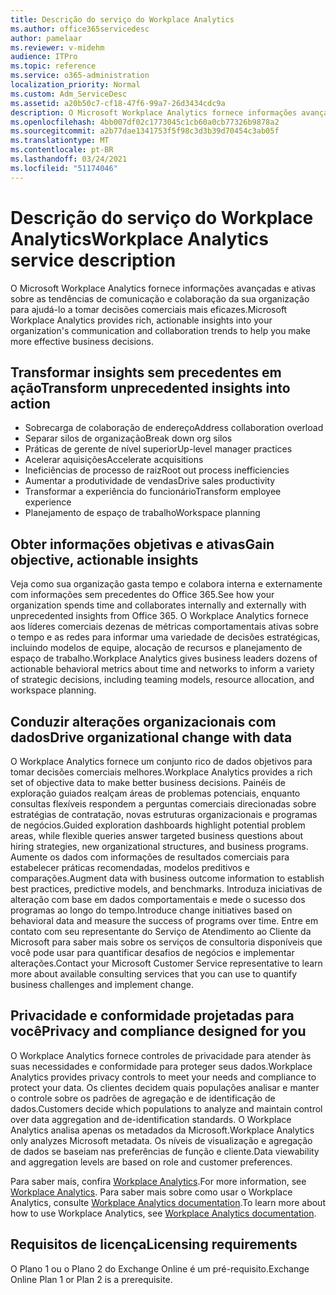 ```yaml
---
title: Descrição do serviço do Workplace Analytics
ms.author: office365servicedesc
author: pamelaar
ms.reviewer: v-midehm
audience: ITPro
ms.topic: reference
ms.service: o365-administration
localization_priority: Normal
ms.custom: Adm_ServiceDesc
ms.assetid: a20b50c7-cf18-47f6-99a7-26d3434cdc9a
description: O Microsoft Workplace Analytics fornece informações avançadas e ativas sobre as tendências de comunicação e colaboração da sua organização para ajudá-lo a tomar decisões comerciais mais eficazes.
ms.openlocfilehash: 4bb007df02c1773045c1cb60a0cb77326b9878a2
ms.sourcegitcommit: a2b77dae1341753f5f98c3d3b39d70454c3ab05f
ms.translationtype: MT
ms.contentlocale: pt-BR
ms.lasthandoff: 03/24/2021
ms.locfileid: "51174046"
---
```

# <a name="workplace-analytics-service-description"></a><span data-ttu-id="0e640-103">Descrição do serviço do Workplace Analytics</span><span class="sxs-lookup"><span data-stu-id="0e640-103">Workplace Analytics service description</span></span>

<span data-ttu-id="0e640-104">O Microsoft Workplace Analytics fornece informações avançadas e ativas sobre as tendências de comunicação e colaboração da sua organização para ajudá-lo a tomar decisões comerciais mais eficazes.</span><span class="sxs-lookup"><span data-stu-id="0e640-104">Microsoft Workplace Analytics provides rich, actionable insights into your organization's communication and collaboration trends to help you make more effective business decisions.</span></span>

## <a name="transform-unprecedented-insights-into-action"></a><span data-ttu-id="0e640-105">Transformar insights sem precedentes em ação</span><span class="sxs-lookup"><span data-stu-id="0e640-105">Transform unprecedented insights into action</span></span>

* <span data-ttu-id="0e640-106">Sobrecarga de colaboração de endereço</span><span class="sxs-lookup"><span data-stu-id="0e640-106">Address collaboration overload</span></span>
* <span data-ttu-id="0e640-107">Separar silos de organização</span><span class="sxs-lookup"><span data-stu-id="0e640-107">Break down org silos</span></span>
* <span data-ttu-id="0e640-108">Práticas de gerente de nível superior</span><span class="sxs-lookup"><span data-stu-id="0e640-108">Up-level manager practices</span></span>
* <span data-ttu-id="0e640-109">Acelerar aquisições</span><span class="sxs-lookup"><span data-stu-id="0e640-109">Accelerate acquisitions</span></span>
* <span data-ttu-id="0e640-110">Ineficiências de processo de raiz</span><span class="sxs-lookup"><span data-stu-id="0e640-110">Root out process inefficiencies</span></span>
* <span data-ttu-id="0e640-111">Aumentar a produtividade de vendas</span><span class="sxs-lookup"><span data-stu-id="0e640-111">Drive sales productivity</span></span>
* <span data-ttu-id="0e640-112">Transformar a experiência do funcionário</span><span class="sxs-lookup"><span data-stu-id="0e640-112">Transform employee experience</span></span>
* <span data-ttu-id="0e640-113">Planejamento de espaço de trabalho</span><span class="sxs-lookup"><span data-stu-id="0e640-113">Workspace planning</span></span>

## <a name="gain-objective-actionable-insights"></a><span data-ttu-id="0e640-114">Obter informações objetivas e ativas</span><span class="sxs-lookup"><span data-stu-id="0e640-114">Gain objective, actionable insights</span></span>

<span data-ttu-id="0e640-115">Veja como sua organização gasta tempo e colabora interna e externamente com informações sem precedentes do Office 365.</span><span class="sxs-lookup"><span data-stu-id="0e640-115">See how your organization spends time and collaborates internally and externally with unprecedented insights from Office 365.</span></span> <span data-ttu-id="0e640-116">O Workplace Analytics fornece aos líderes comerciais dezenas de métricas comportamentais ativas sobre o tempo e as redes para informar uma variedade de decisões estratégicas, incluindo modelos de equipe, alocação de recursos e planejamento de espaço de trabalho.</span><span class="sxs-lookup"><span data-stu-id="0e640-116">Workplace Analytics gives business leaders dozens of actionable behavioral metrics about time and networks to inform a variety of strategic decisions, including teaming models, resource allocation, and workspace planning.</span></span>

## <a name="drive-organizational-change-with-data"></a><span data-ttu-id="0e640-117">Conduzir alterações organizacionais com dados</span><span class="sxs-lookup"><span data-stu-id="0e640-117">Drive organizational change with data</span></span>

<span data-ttu-id="0e640-118">O Workplace Analytics fornece um conjunto rico de dados objetivos para tomar decisões comerciais melhores.</span><span class="sxs-lookup"><span data-stu-id="0e640-118">Workplace Analytics provides a rich set of objective data to make better business decisions.</span></span> <span data-ttu-id="0e640-119">Painéis de exploração guiados realçam áreas de problemas potenciais, enquanto consultas flexíveis respondem a perguntas comerciais direcionadas sobre estratégias de contratação, novas estruturas organizacionais e programas de negócios.</span><span class="sxs-lookup"><span data-stu-id="0e640-119">Guided exploration dashboards highlight potential problem areas, while flexible queries answer targeted business questions about hiring strategies, new organizational structures, and business programs.</span></span> <span data-ttu-id="0e640-120">Aumente os dados com informações de resultados comerciais para estabelecer práticas recomendadas, modelos preditivos e comparações.</span><span class="sxs-lookup"><span data-stu-id="0e640-120">Augment data with business outcome information to establish best practices, predictive models, and benchmarks.</span></span> <span data-ttu-id="0e640-121">Introduza iniciativas de alteração com base em dados comportamentais e mede o sucesso dos programas ao longo do tempo.</span><span class="sxs-lookup"><span data-stu-id="0e640-121">Introduce change initiatives based on behavioral data and measure the success of programs over time.</span></span> <span data-ttu-id="0e640-122">Entre em contato com seu representante do Serviço de Atendimento ao Cliente da Microsoft para saber mais sobre os serviços de consultoria disponíveis que você pode usar para quantificar desafios de negócios e implementar alterações.</span><span class="sxs-lookup"><span data-stu-id="0e640-122">Contact your Microsoft Customer Service representative to learn more about available consulting services that you can use to quantify business challenges and implement change.</span></span>

## <a name="privacy-and-compliance-designed-for-you"></a><span data-ttu-id="0e640-123">Privacidade e conformidade projetadas para você</span><span class="sxs-lookup"><span data-stu-id="0e640-123">Privacy and compliance designed for you</span></span>

<span data-ttu-id="0e640-124">O Workplace Analytics fornece controles de privacidade para atender às suas necessidades e conformidade para proteger seus dados.</span><span class="sxs-lookup"><span data-stu-id="0e640-124">Workplace Analytics provides privacy controls to meet your needs and compliance to protect your data.</span></span> <span data-ttu-id="0e640-125">Os clientes decidem quais populações analisar e manter o controle sobre os padrões de agregação e de identificação de dados.</span><span class="sxs-lookup"><span data-stu-id="0e640-125">Customers decide which populations to analyze and maintain control over data aggregation and de-identification standards.</span></span> <span data-ttu-id="0e640-126">O Workplace Analytics analisa apenas os metadados da Microsoft.</span><span class="sxs-lookup"><span data-stu-id="0e640-126">Workplace Analytics only analyzes Microsoft metadata.</span></span> <span data-ttu-id="0e640-127">Os níveis de visualização e agregação de dados se baseiam nas preferências de função e cliente.</span><span class="sxs-lookup"><span data-stu-id="0e640-127">Data viewability and aggregation levels are based on role and customer preferences.</span></span>

<span data-ttu-id="0e640-128">Para saber mais, confira [Workplace Analytics](https://go.microsoft.com/fwlink/?linkid=852492).</span><span class="sxs-lookup"><span data-stu-id="0e640-128">For more information, see [Workplace Analytics](https://go.microsoft.com/fwlink/?linkid=852492).</span></span> <span data-ttu-id="0e640-129">Para saber mais sobre como usar o Workplace Analytics, consulte [Workplace Analytics documentation](/workplace-analytics/).</span><span class="sxs-lookup"><span data-stu-id="0e640-129">To learn more about how to use Workplace Analytics, see [Workplace Analytics documentation](/workplace-analytics/).</span></span>
  
## <a name="licensing-requirements"></a><span data-ttu-id="0e640-130">Requisitos de licença</span><span class="sxs-lookup"><span data-stu-id="0e640-130">Licensing requirements</span></span>

<span data-ttu-id="0e640-131">O Plano 1 ou o Plano 2 do Exchange Online é um pré-requisito.</span><span class="sxs-lookup"><span data-stu-id="0e640-131">Exchange Online Plan 1 or Plan 2 is a prerequisite.</span></span>